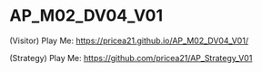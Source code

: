 # AP_M02_DV04_V01
 
(Visitor) Play Me: https://pricea21.github.io/AP_M02_DV04_V01/

(Strategy) Play Me: https://github.com/pricea21/AP_Strategy_V01
